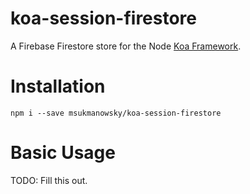 # koa-session-firestore

A Firebase Firestore store for the Node [Koa Framework](https://koajs.com/).

# Installation

```
npm i --save msukmanowsky/koa-session-firestore
```

# Basic Usage

TODO: Fill this out.
